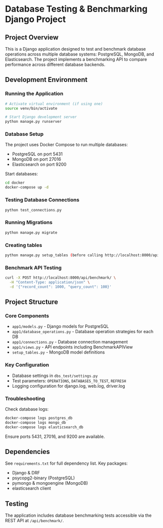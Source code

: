 # Database Testing & Benchmarking Django Project

## Project Overview
This is a Django application designed to test and benchmark database operations across multiple database systems: PostgreSQL, MongoDB, and Elasticsearch. The project implements a benchmarking API to compare performance across different database backends.

## Development Environment

### Running the Application
```bash
# Activate virtual environment (if using one)
source venv/bin/activate

# Start Django development server
python manage.py runserver
```

### Database Setup
The project uses Docker Compose to run multiple databases:
- PostgreSQL on port 5431
- MongoDB on port 27016  
- Elasticsearch on port 9200

Start databases:
```bash
cd docker
docker-compose up -d
```

### Testing Database Connections
```bash
python test_connections.py
```

### Running Migrations
```bash
python manage.py migrate
```

### Creating tables
```bash
python manage.py setup_tables (before calling http://localhost:8000/api/benchmark/)
```

### Benchmark API Testing
```bash
curl -X POST http://localhost:8000/api/benchmark/ \
  -H "Content-Type: application/json" \
  -d '{"record_count": 1000, "query_count": 100}'
```

## Project Structure

### Core Components
- `app1/models.py` - Django models for PostgreSQL
- `app1/database_operations.py` - Database operation strategies for each DB
- `app1/connections.py` - Database connection management
- `app1/views.py` - API endpoints including BenchmarkAPIView
- `setup_tables.py` - MongoDB model definitions

### Key Configuration
- Database settings in `dbs_test/settings.py`
- Test parameters: `OPERATIONS`, `DATABASES_TO_TEST`, `REFRESH`
- Logging configuration for django.log, web.log, driver.log

### Troubleshooting

Check database logs:
```bash
docker-compose logs postgres_db
docker-compose logs mongo_db  
docker-compose logs elasticsearch_db
```

Ensure ports 5431, 27016, and 9200 are available.

## Dependencies
See `requirements.txt` for full dependency list. Key packages:
- Django & DRF
- psycopg2-binary (PostgreSQL)
- pymongo & mongoengine (MongoDB)
- elasticsearch client

## Testing
The application includes database benchmarking tests accessible via the REST API at `/api/benchmark/`.